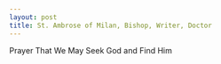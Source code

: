```yaml
---
layout: post
title: St. Ambrose of Milan, Bishop, Writer, Doctor
---
```


Prayer That We May Seek God and Find Him

